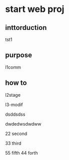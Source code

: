 # start web proj

## inttorduction
tst1
## purpose
l1comm
## how to
l2stage


l3-modif


dsddsdss

dwdedwsdwdww

22 second


33 third


55 fifth
44 forth
